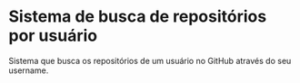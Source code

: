 # Sistema de busca de repositórios por usuário

Sistema que busca os repositórios de um usuário no GitHub através do seu username.
